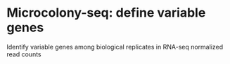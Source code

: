 # Microcolony-seq: define variable genes
Identify variable genes among biological replicates in RNA-seq normalized read counts
